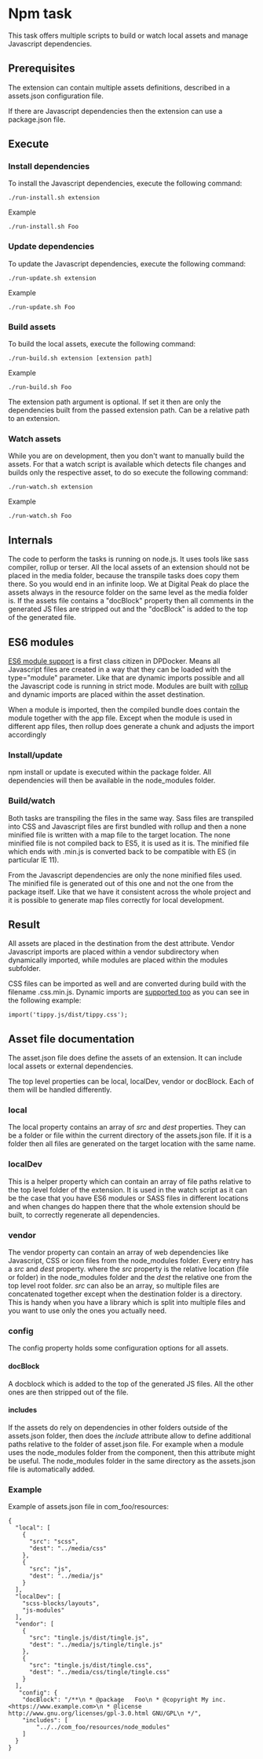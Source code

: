 # Npm task
This task offers multiple scripts to build or watch local assets and manage Javascript dependencies.

## Prerequisites
The extension can contain multiple assets definitions, described in a assets.json configuration file.

If there are Javascript dependencies then the extension can use a package.json file.

## Execute
### Install dependencies
To install the Javascript dependencies, execute the following command:

`./run-install.sh extension`

Example

`./run-install.sh Foo`

### Update dependencies
To update the Javascript dependencies, execute the following command:

`./run-update.sh extension`

Example

`./run-update.sh Foo`

### Build assets
To build the local assets, execute the following command:

`./run-build.sh extension [extension path]`

Example

`./run-build.sh Foo`

The extension path argument is optional. If set it then are only the dependencies built from the passed extension path. Can be a relative path to an extension.

### Watch assets
While you are on development, then you don't want to manually build the assets. For that a watch script is available which detects file changes and builds only the respective asset, to do so execute the following command:

`./run-watch.sh extension`

Example

`./run-watch.sh Foo`

## Internals
The code to perform the tasks is running on node.js. It uses tools like sass compiler, rollup or terser. All the local assets of an extension should not be placed in the media folder, because the transpile tasks does copy them there. So you would end in an infinite loop. We at Digital Peak do place the assets always in the resource folder on the same level as the media folder is.
If the assets file contains a "docBlock" property then all comments in the generated JS files are stripped out and the "docBlock" is added to the top of the generated file.

## ES6 modules
[ES6 module support](https://developer.mozilla.org/en-US/docs/Web/JavaScript/Guide/Modules) is a first class citizen in DPDocker. Means all Javascript files are created in a way that they can be loaded with the type="module" parameter. Like that are dynamic imports possible and all the Javascript code is running in strict mode. Modules are built with [rollup](https://rollupjs.org/es-module-syntax/) and dynamic imports are placed within the asset destination.

When a module is imported, then the compiled bundle does contain the module together with the app file. Except when the module is used in different app files, then rollup does generate a chunk and adjusts the import accordingly

### Install/update
npm install or update is executed within the package folder. All dependencies will then be available in the node_modules folder.

### Build/watch
Both tasks are transpiling the files in the same way. Sass files are transpiled into CSS and Javascript files are first bundled with rollup and then a none minified file is written with a map file to the target location. The none minified file is not compiled back to ES5, it is used as it is. The minified file which ends with .min.js is converted back to be compatible with ES (in particular IE 11).

From the Javascript dependencies are only the none minified files used. The minified file is generated out of this one and not the one from the package itself. Like that we have it consistent across the whole project and it is possible to generate map files correctly for local development.

## Result
All assets are placed in the destination from the dest attribute. Vendor Javascript imports are placed within a vendor subdirectory when dynamically imported, while modules are placed within the modules subfolder.

CSS files can be imported as well and are converted during build with the filename .css.min.js. Dynamic imports are [supported too](https://github.com/Digital-Peak/DPAttachments/commit/bc8ea064421116a70028db1fe66e02af09c6ac27) as you can see in the following example:

`import('tippy.js/dist/tippy.css');`

## Asset file documentation
The asset.json file does define the assets of an extension. It can include local assets or external dependencies.

The top level properties can be local, localDev, vendor or docBlock. Each of them will be handled differently.

### local
The local property contains an array of _src_ and _dest_ properties. They can be a folder or file within the current directory of the assets.json file. If it is a folder then all files are generated on the target location with the same name.

### localDev
This is a helper property which can contain an array of file paths relative to the top level folder of the extension. It is used in the watch script as it can be the case that you have ES6 modules or SASS files in different locations and when changes do happen there that the whole extension should be built, to correctly regenerate all dependencies.

### vendor
The vendor property can contain an array of web dependencies like Javascript, CSS or icon files from the node_modules folder. Every entry has a _src_ and _dest_ property. where the _src_ property is the relative location (file or folder) in the node_modules folder and the _dest_ the relative one from the top level root folder. _src_ can also be an array, so multiple files are concatenated together except when the destination folder is a directory. This is handy when you have a library which is split into multiple files and you want to use only the ones you actually need.

### config
The config property holds some configuration options for all assets.

#### docBlock
A docblock which is added to the top of the generated JS files. All the other ones are then stripped out of the file.

#### includes
If the assets do rely on dependencies in other folders outside of the assets.json folder, then does the _include_ attribute allow to define additional paths relative to the folder of asset.json file. For example when a module uses the node_modules folder from the component, then this attribute might be useful. The node_modules folder in the same directory as the assets.json file is automatically added.

### Example
Example of assets.json file in com_foo/resources:
```
{
  "local": [
    {
      "src": "scss",
      "dest": "../media/css"
    },
    {
      "src": "js",
      "dest": "../media/js"
    }
  ],  
  "localDev": [
    "scss-blocks/layouts",
    "js-modules"
  ],
  "vendor": [
    {
      "src": "tingle.js/dist/tingle.js",
      "dest": "../media/js/tingle/tingle.js"
    },
    {
      "src": "tingle.js/dist/tingle.css",
      "dest": "../media/css/tingle/tingle.css"
    }
  ],
   "config": {
    "docBlock": "/**\n * @package   Foo\n * @copyright My inc. <https://www.example.com>\n * @license   http://www.gnu.org/licenses/gpl-3.0.html GNU/GPL\n */",
    "includes": [
		"../../com_foo/resources/node_modules"
	]
  }
}
```
